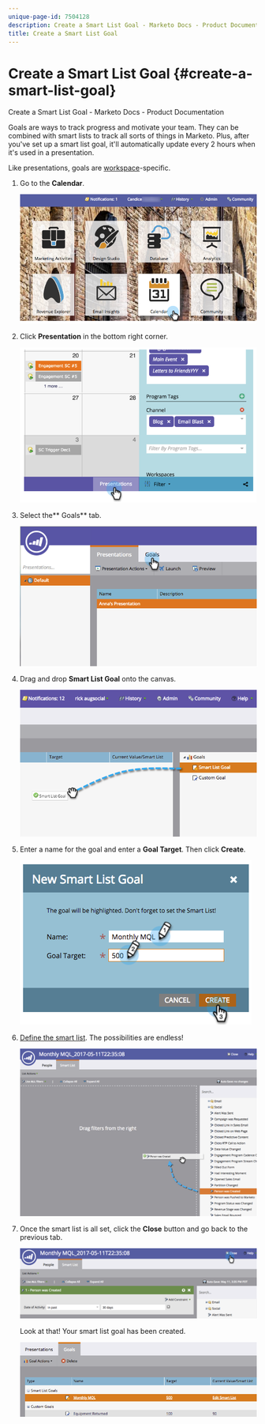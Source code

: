 ```yaml
---
unique-page-id: 7504128
description: Create a Smart List Goal - Marketo Docs - Product Documentation
title: Create a Smart List Goal
---
```


# Create a Smart List Goal {#create-a-smart-list-goal}

Create a Smart List Goal - Marketo Docs - Product Documentation

Goals are ways to track progress and motivate your team. They can be combined with smart lists to track all sorts of things in Marketo. Plus, after you've set up a smart list goal, it'll automatically update every 2 hours when it's used in a presentation.

Like presentations, goals are [workspace](../../../../product-docs/administration/workspaces-and-person-partitions/understanding-workspaces-and-person-partitions.md)-specific.

1. Go to the **Calendar**.

   ![](assets/2017-05-10-15-30-47-1.png)

1. Click **Presentation** in the bottom right corner.

   ![](assets/image2015-3-24-12-3a2-3a55.png)

1. Select the** Goals** tab.

   ![](assets/image2015-3-26-12-3a25-3a17.png)

1. Drag and drop **Smart List Goal** onto the canvas.

   ![](assets/image2015-3-24-12-3a47-3a36.png)

1. Enter a name for the goal and enter a **Goal Target**. Then click **Create**.

   ![](assets/image2015-3-24-12-3a50-3a6.png)

1. [Define the smart list](../../../../product-docs/core-marketo-concepts/smart-lists-and-static-lists/creating-a-smart-list/find-and-add-filters-to-a-smart-list.md). The possibilities are endless!

   ![](assets/mql.png)

1. Once the smart list is all set, click the **Close** button and go back to the previous tab.

   ![](assets/mql2.png)

   Look at that! Your smart list goal has been created.

   ![](assets/image2015-3-24-13-3a0-3a35.png)

